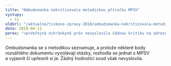 ```yaml
---
title: "Ombudsmanka nekritizovala metodickou příručku MPSV"
vystupy:
  - tz
oldUrl: "/aktualne/tiskove-zpravy-2018/ombudsmanka-nekritizovala-metodickou-prirucku-mpsv"
date: 2018-04-11
perex: "<p>Veřejná ochránkyně práv nevyslovila žádnou kritiku na adresu metodické příručky MPSV pro kurátory pro děti a mládež, jak nepravdivě uvedl v titulku zprávy 9. dubna server idnes.cz.</p>"
---
```


<!-- imported from the old website -->

<p>Ombudsmanka se s metodikou seznamuje, a protože některé body rozsáhlého dokumentu vyvolávají otázky, rozhodla se jednat s MPSV a vyjasnit či upřesnit si je. Žádný hodnotící soud však nevyslovila.</p>
